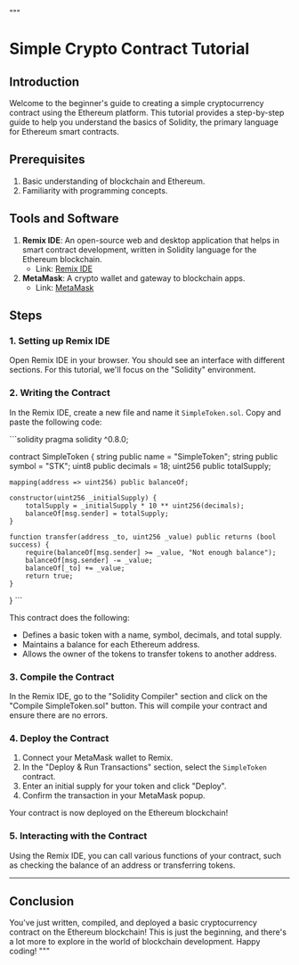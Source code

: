 """
# Simple Crypto Contract Tutorial

## Introduction

Welcome to the beginner's guide to creating a simple cryptocurrency contract using the Ethereum platform. This tutorial provides a step-by-step guide to help you understand the basics of Solidity, the primary language for Ethereum smart contracts.

## Prerequisites

1. Basic understanding of blockchain and Ethereum.
2. Familiarity with programming concepts.

## Tools and Software

1. **Remix IDE**: An open-source web and desktop application that helps in smart contract development, written in Solidity language for the Ethereum blockchain.
   - Link: [Remix IDE](https://remix.ethereum.org/)
2. **MetaMask**: A crypto wallet and gateway to blockchain apps.
   - Link: [MetaMask](https://metamask.io/)

## Steps

### 1. Setting up Remix IDE

Open Remix IDE in your browser. You should see an interface with different sections. For this tutorial, we'll focus on the "Solidity" environment.

### 2. Writing the Contract

In the Remix IDE, create a new file and name it `SimpleToken.sol`. Copy and paste the following code:

\```solidity
pragma solidity ^0.8.0;

contract SimpleToken {
    string public name = "SimpleToken";
    string public symbol = "STK";
    uint8 public decimals = 18;
    uint256 public totalSupply;

    mapping(address => uint256) public balanceOf;

    constructor(uint256 _initialSupply) {
        totalSupply = _initialSupply * 10 ** uint256(decimals);
        balanceOf[msg.sender] = totalSupply;
    }

    function transfer(address _to, uint256 _value) public returns (bool success) {
        require(balanceOf[msg.sender] >= _value, "Not enough balance");
        balanceOf[msg.sender] -= _value;
        balanceOf[_to] += _value;
        return true;
    }
}
\```

This contract does the following:

- Defines a basic token with a name, symbol, decimals, and total supply.
- Maintains a balance for each Ethereum address.
- Allows the owner of the tokens to transfer tokens to another address.

### 3. Compile the Contract

In the Remix IDE, go to the "Solidity Compiler" section and click on the "Compile SimpleToken.sol" button. This will compile your contract and ensure there are no errors.

### 4. Deploy the Contract

1. Connect your MetaMask wallet to Remix.
2. In the "Deploy & Run Transactions" section, select the `SimpleToken` contract.
3. Enter an initial supply for your token and click "Deploy".
4. Confirm the transaction in your MetaMask popup.

Your contract is now deployed on the Ethereum blockchain!

### 5. Interacting with the Contract

Using the Remix IDE, you can call various functions of your contract, such as checking the balance of an address or transferring tokens.

---

## Conclusion

You've just written, compiled, and deployed a basic cryptocurrency contract on the Ethereum blockchain! This is just the beginning, and there's a lot more to explore in the world of blockchain development. Happy coding!
"""
